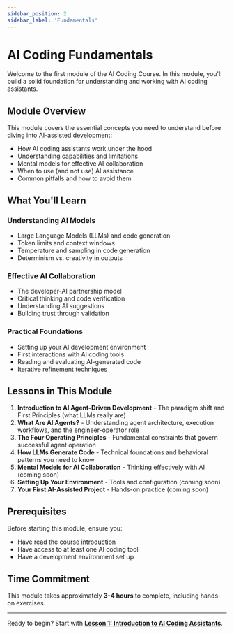 ```yaml
---
sidebar_position: 2
sidebar_label: 'Fundamentals'
---
```


# AI Coding Fundamentals

Welcome to the first module of the AI Coding Course. In this module, you'll build a solid foundation for understanding and working with AI coding assistants.

## Module Overview

This module covers the essential concepts you need to understand before diving into AI-assisted development:

- How AI coding assistants work under the hood
- Understanding capabilities and limitations
- Mental models for effective AI collaboration
- When to use (and not use) AI assistance
- Common pitfalls and how to avoid them

## What You'll Learn

### Understanding AI Models

- Large Language Models (LLMs) and code generation
- Token limits and context windows
- Temperature and sampling in code generation
- Determinism vs. creativity in outputs

### Effective AI Collaboration

- The developer-AI partnership model
- Critical thinking and code verification
- Understanding AI suggestions
- Building trust through validation

### Practical Foundations

- Setting up your AI development environment
- First interactions with AI coding tools
- Reading and evaluating AI-generated code
- Iterative refinement techniques

## Lessons in This Module

1. **Introduction to AI Agent-Driven Development** - The paradigm shift and First Principles (what LLMs really are)
2. **What Are AI Agents?** - Understanding agent architecture, execution workflows, and the engineer-operator role
3. **The Four Operating Principles** - Fundamental constraints that govern successful agent operation
4. **How LLMs Generate Code** - Technical foundations and behavioral patterns you need to know
5. **Mental Models for AI Collaboration** - Thinking effectively with AI (coming soon)
6. **Setting Up Your Environment** - Tools and configuration (coming soon)
7. **Your First AI-Assisted Project** - Hands-on practice (coming soon)

## Prerequisites

Before starting this module, ensure you:

- Have read the [course introduction](/docs)
- Have access to at least one AI coding tool
- Have a development environment set up

## Time Commitment

This module takes approximately **3-4 hours** to complete, including hands-on exercises.

---

Ready to begin? Start with **[Lesson 1: Introduction to AI Coding Assistants](./lesson-1-intro.md)**.
